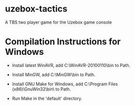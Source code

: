 uzebox-tactics
==============

A TBS two player game for the Uzebox game console

Compilation Instructions for Windows
====================================

* Install latest WinAVR, add C:\WinAVR-20100110\bin to Path.

* Install MinGW, add C:\MinGW\bin to Path.

* Install GNU Make for Windows, add C:\Program Files (x86)\GnuWin32\bin\ to Path.

* Run Make in the 'default' directory.